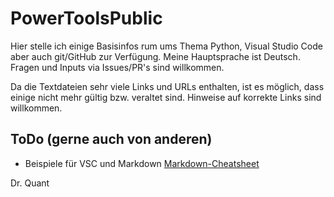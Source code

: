 # PowerToolsPublic

Hier stelle ich einige Basisinfos rum ums Thema Python, Visual Studio Code aber auch git/GitHub zur Verfügung. Meine Hauptsprache ist Deutsch.
Fragen und Inputs via Issues/PR's sind willkommen.

Da die Textdateien sehr viele Links und URLs enthalten, ist es möglich, dass einige nicht mehr gültig bzw. veraltet sind. Hinweise auf korrekte Links sind willkommen.

## ToDo (gerne auch von anderen)
* Beispiele für VSC und Markdown [Markdown-Cheatsheet](https://github.com/adam-p/markdown-here/wiki/Markdown-Cheatsheet)

Dr. Quant
